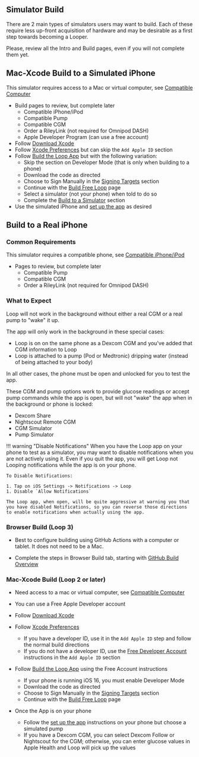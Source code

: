 ## Simulator Build

There are 2 main types of simulators users may want to build. Each of these require less up-front acquisition of hardware and may be desirable as a first step towards becoming a Looper.

Please, review all the Intro and Build pages, even if you will not complete them yet.

## Mac-Xcode Build to a Simulated iPhone

This simulator requires access to a Mac or virtual computer, see [Compatible Computer](../build/step1.md)

* Build pages to review, but complete later
    * Compatible iPhone/iPod
    * Compatible Pump
    * Compatible CGM
    * Order a RileyLink (not required for Omnipod DASH)
    * Apple Developer Program (can use a free account)
* Follow [Download Xcode](../build/step8.md)
* Follow [Xcode Preferences](../build/step9.md) but can skip the `Add Apple ID` section
* Follow [Build the Loop App](../build/step14.md) but with the following variation:
    * Skip the section on Developer Mode (that is only when building to a phone)
    * Download the code as directed
    * Choose to Sign Manually in the [Signing Targets](../build/step14.md#signing-targets) section
    * Continue with the [Build Free Loop](../build/build-free-loop.md) page
    * Select a simulator (not your phone) when told to do so
    * Complete the [Build to a Simulator](../build/build-free-loop.md#build-to-a-simulator) section
* Use the simulated iPhone and [set up the app](../loop-3/loop-3-overview.md) as desired

## Build to a Real iPhone

### Common Requirements

This simulator requires a compatible phone, see [Compatible iPhone/iPod](../build/step2.md)

* Pages to review, but complete later
    * Compatible Pump
    * Compatible CGM
    * Order a RileyLink (not required for Omnipod DASH)

### What to Expect

Loop will not work in the background without either a real CGM or a real pump to "wake" it up.

The app will only work in the background in these special cases:

* Loop is on on the same phone as a Dexcom CGM and you've added that CGM information to Loop
* Loop is attached to a pump (Pod or Medtronic) dripping water (instead of being attached to your body)

In all other cases, the phone must be open and unlocked for you to test the app.

These CGM and pump options work to provide glucose readings or accept pump commands while the app is open, but will not "wake" the app when in the background or phone is locked:

* Dexcom Share
* Nightscout Remote CGM
* CGM Simulator
* Pump Simulator

!!! warning "Disable Notifications"
    When you have the Loop app on your phone to test as a simulator, you may want to disable notifications when you are not actively using it. Even if you quit the app, you will get Loop not Looping notifications while the app is on your phone.

    To Disable Notifications:

    1. Tap on iOS Settings -> Notifications -> Loop
    1. Disable `Allow Notifications`

    The Loop app, when open, will be quite aggressive at warning you that you have disabled Notifications, so you can reverse those directions to enable notifications when actually using the app.

### Browser Build (Loop 3)

* Best to configure building using GitHub Actions with a computer or tablet. It does not need to be a Mac.

* Complete the steps in Browser Build tab, starting with [GitHub Build Overview](../gh-actions/gh-overview.md)


### Mac-Xcode Build (Loop 2 or later)

* Need access to a mac or virtual computer, see [Compatible Computer](../build/step1.md)

* You can use a Free Apple Developer account
* Follow [Download Xcode](../build/step8.md)
* Follow [Xcode Preferences](../build/step9.md)
    * If you have a developer ID, use it in the `Add Apple ID` step and follow the normal build directions
    * If you do not have a developer ID, use the [Free Developer Account](../build/step9.md#free-developer-account) instructions in the `Add Apple ID` section
* Follow [Build the Loop App](../build/step14.md) using the Free Account instructions
    * If your phone is running iOS 16, you must enable Developer Mode
    * Download the code as directed
    * Choose to Sign Manually in the [Signing Targets](../build/step14.md#signing-targets) section
    * Continue with the [Build Free Loop](../build/build-free-loop.md) page
* Once the App is on your phone
    * Follow the [set up the app](../loop-3/loop-3-overview.md) instructions on your phone but choose a simulated pump
    * If you have a Dexcom CGM, you can select Dexcom Follow or Nightscout for the CGM; otherwise, you can enter glucose values in Apple Health and Loop will pick up the values


